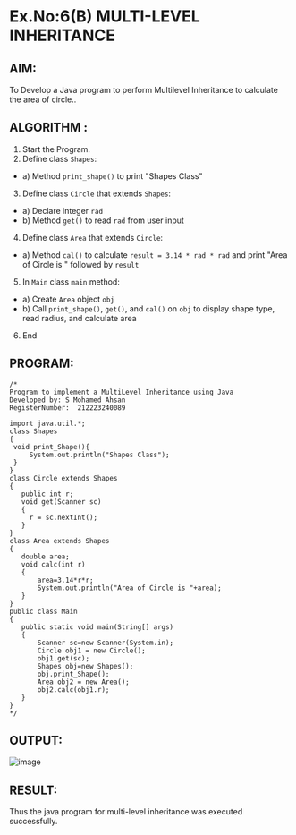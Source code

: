 # Ex.No:6(B) MULTI-LEVEL INHERITANCE

## AIM:
To Develop a Java program to perform Multilevel Inheritance to calculate the area of circle..

## ALGORITHM :
1.	Start the Program.
2.	Define class `Shapes`:
-	a) Method `print_shape()` to print "Shapes Class"
3.	Define class `Circle` that extends `Shapes`:
-	a) Declare integer `rad`
-	b) Method `get()` to read `rad` from user input
4.	Define class `Area` that extends `Circle`:
-	a) Method `cal()` to calculate `result = 3.14 * rad * rad` and print "Area of Circle is " followed by `result`
5.	In `Main` class `main` method:
-	a) Create `Area` object `obj`
-	b) Call `print_shape()`, `get()`, and `cal()` on `obj` to display shape type, read radius, and calculate area
6.	End


## PROGRAM:
 ```
/*
Program to implement a MultiLevel Inheritance using Java
Developed by: S Mohamed Ahsan
RegisterNumber:  212223240089

import java.util.*;
class Shapes
{
  void print_Shape(){
      System.out.println("Shapes Class");
  }
}
class Circle extends Shapes
{
    public int r;
    void get(Scanner sc)
    {
      r = sc.nextInt();
    }
}
class Area extends Shapes
{
    double area;
    void calc(int r)
    {
        area=3.14*r*r;
        System.out.println("Area of Circle is "+area);
    }
}
public class Main
{
    public static void main(String[] args)
    {
        Scanner sc=new Scanner(System.in);
        Circle obj1 = new Circle();
        obj1.get(sc);
        Shapes obj=new Shapes();
        obj.print_Shape();
        Area obj2 = new Area();
        obj2.calc(obj1.r);
    }
}
*/
```

## OUTPUT:
![image](https://github.com/user-attachments/assets/5730f680-5fd2-489c-8258-d2976a85f335)

## RESULT:
Thus the java program for multi-level inheritance was executed successfully.
